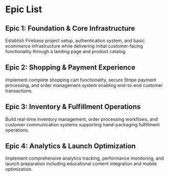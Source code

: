 # Epic List

## Epic 1: Foundation & Core Infrastructure

Establish Firebase project setup, authentication system, and basic ecommerce infrastructure while delivering initial customer-facing functionality through a landing page and product catalog.

## Epic 2: Shopping & Payment Experience

Implement complete shopping cart functionality, secure Stripe payment processing, and order management system enabling end-to-end customer transactions.

## Epic 3: Inventory & Fulfillment Operations

Build real-time inventory management, order processing workflows, and customer communication systems supporting hand-packaging fulfillment operations.

## Epic 4: Analytics & Launch Optimization

Implement comprehensive analytics tracking, performance monitoring, and launch preparation including educational content integration and mobile optimization.
